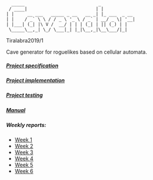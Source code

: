 
      _____                            _             
     / ____|                          | |            
    | |     __ ___   _____ _ __   __ _| |_ ___  _ __ 
    | |    / _` \ \ / / _ \ '_ \ / _` | __/ _ \| '__|
    | |___| (_| |\ V /  __/ | | | (_| | || (_) | |   
     \_____\__,_| \_/ \___|_| |_|\__,_|\__\___/|_|   
                                                 
                                                 

Tiralabra2019/1

Cave generator for roguelikes based on cellular automata.

##### [Project specification](https://github.com/w4ldo/Cavenator/blob/master/Documentation/ProjectSpecification.md)

##### [Project implementation](https://github.com/w4ldo/Cavenator/blob/master/Documentation/ProjectImplementation.md)

##### [Project testing](https://github.com/w4ldo/Cavenator/blob/master/Documentation/ProjectTesting.md)

##### [Manual](https://github.com/w4ldo/Cavenator/blob/master/Documentation/Manual.md)

##### Weekly reports:
* [Week 1](https://github.com/w4ldo/Cavenator/blob/master/Documentation/weekly_report_1.md)
* [Week 2](https://github.com/w4ldo/Cavenator/blob/master/Documentation/weekly_report_2.md)
* [Week 3](https://github.com/w4ldo/Cavenator/blob/master/Documentation/weekly_report_3.md)
* [Week 4](https://github.com/w4ldo/Cavenator/blob/master/Documentation/weekly_report_4.md)
* [Week 5](https://github.com/w4ldo/Cavenator/blob/master/Documentation/weekly_report_5.md)
* [Week 6](https://github.com/w4ldo/Cavenator/blob/master/Documentation/weekly_report_6.md)
